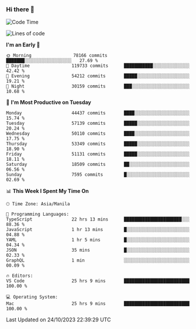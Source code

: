 ### Hi there 👋

<!--START_SECTION:waka-->
![Code Time](http://img.shields.io/badge/Code%20Time-4%2C458%20hrs%2014%20mins-blue)

![Lines of code](https://img.shields.io/badge/From%20Hello%20World%20I%27ve%20Written-107.9%20million%20lines%20of%20code-blue)

**I'm an Early 🐤** 

```text
🌞 Morning                78166 commits       ███████░░░░░░░░░░░░░░░░░░   27.69 % 
🌆 Daytime                119733 commits      ███████████░░░░░░░░░░░░░░   42.42 % 
🌃 Evening                54212 commits       █████░░░░░░░░░░░░░░░░░░░░   19.21 % 
🌙 Night                  30159 commits       ███░░░░░░░░░░░░░░░░░░░░░░   10.68 % 
```
📅 **I'm Most Productive on Tuesday** 

```text
Monday                   44437 commits       ████░░░░░░░░░░░░░░░░░░░░░   15.74 % 
Tuesday                  57139 commits       █████░░░░░░░░░░░░░░░░░░░░   20.24 % 
Wednesday                50110 commits       ████░░░░░░░░░░░░░░░░░░░░░   17.75 % 
Thursday                 53349 commits       █████░░░░░░░░░░░░░░░░░░░░   18.90 % 
Friday                   51131 commits       █████░░░░░░░░░░░░░░░░░░░░   18.11 % 
Saturday                 18509 commits       ██░░░░░░░░░░░░░░░░░░░░░░░   06.56 % 
Sunday                   7595 commits        █░░░░░░░░░░░░░░░░░░░░░░░░   02.69 % 
```


📊 **This Week I Spent My Time On** 

```text
🕑︎ Time Zone: Asia/Manila

💬 Programming Languages: 
TypeScript               22 hrs 13 mins      ██████████████████████░░░   88.36 % 
JavaScript               1 hr 13 mins        █░░░░░░░░░░░░░░░░░░░░░░░░   04.88 % 
YAML                     1 hr 5 mins         █░░░░░░░░░░░░░░░░░░░░░░░░   04.34 % 
JSON                     35 mins             █░░░░░░░░░░░░░░░░░░░░░░░░   02.33 % 
GraphQL                  1 min               ░░░░░░░░░░░░░░░░░░░░░░░░░   00.09 % 

🔥 Editors: 
VS Code                  25 hrs 9 mins       █████████████████████████   100.00 % 

💻 Operating System: 
Mac                      25 hrs 9 mins       █████████████████████████   100.00 % 
```


 Last Updated on 24/10/2023 22:39:29 UTC
<!--END_SECTION:waka-->


<!--
**rad182/rad182** is a ✨ _special_ ✨ repository because its `README.md` (this file) appears on your GitHub profile.

Here are some ideas to get you started:

- 🔭 I’m currently working on ...
- 🌱 I’m currently learning ...
- 👯 I’m looking to collaborate on ...
- 🤔 I’m looking for help with ...
- 💬 Ask me about ...
- 📫 How to reach me: ...
- 😄 Pronouns: ...
- ⚡ Fun fact: ...
-->
